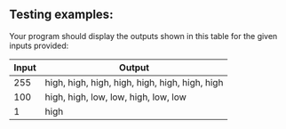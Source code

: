 ## Testing examples:

Your program should display the outputs shown in this table for the given
inputs provided:

| Input | Output                                         |
|-------|------------------------------------------------|
| 255   | high, high, high, high, high, high, high, high |
| 100   | high, high, low, low, high, low, low           |
| 1     | high                                           |
